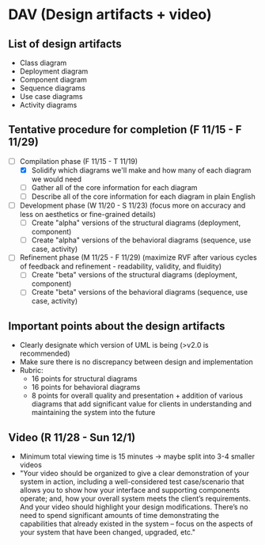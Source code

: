 # DAV (Design artifacts + video)
## List of design artifacts
- Class diagram
- Deployment diagram
- Component diagram
- Sequence diagrams
- Use case diagrams
- Activity diagrams




## Tentative procedure for completion (F 11/15 - F 11/29)
- [ ] Compilation phase (F 11/15 - T 11/19)
  - [x] Solidify which diagrams we'll make and how many of each diagram we would need
  - [ ] Gather all of the core information for each diagram
  - [ ] Describe all of the core information for each diagram in plain English

- [ ] Development phase (W 11/20 - S 11/23) (focus more on accuracy and less on aesthetics or fine-grained details)
  - [ ] Create "alpha" versions of the structural diagrams (deployment, component)
  - [ ] Create "alpha" versions of the behavioral diagrams (sequence, use case, activity)

- [ ] Refinement phase (M 11/25 - F 11/29) (maximize RVF after various cycles of feedback and refinement - readability, validity, and fluidity)
  - [ ] Create "beta" versions of the structural diagrams (deployment, component)
  - [ ] Create "beta" versions of the behavioral diagrams (sequence, use case, activity)

## Important points about the design artifacts
- Clearly designate which version of UML is being (>v2.0 is recommended)
- Make sure there is no discrepancy between design and implementation
- Rubric:
  - 16 points for structural diagrams
  - 16 points for behavioral diagrams
  - 8 points for overall quality and presentation + addition of various diagrams that add significant value for clients in understanding and maintaining the system into the future

## Video (R 11/28 - Sun 12/1)
- Minimum total viewing time is 15 minutes -> maybe split into 3-4 smaller videos
- "Your video should be organized to give a clear demonstration of your system in action, including a well-considered test case/scenario that allows you to show how your interface and supporting components operate; and, how your overall system meets the client’s requirements. And your video should highlight your design modifications. There’s no need to spend significant amounts of time demonstrating the capabilities that already existed in the system – focus on the aspects of your system that have been changed, upgraded, etc."
